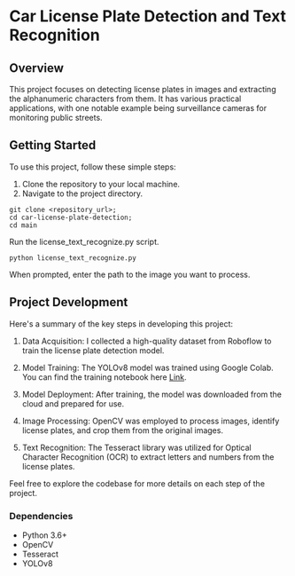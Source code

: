# Car License Plate Detection and Text Recognition

## Overview
This project focuses on detecting license plates in images and extracting the alphanumeric characters from them. It has various practical applications, with one notable example being surveillance cameras for monitoring public streets.

## Getting Started
To use this project, follow these simple steps:

1. Clone the repository to your local machine.
2. Navigate to the project directory.

```
git clone <repository_url>;
cd car-license-plate-detection;
cd main 
```
Run the license_text_recognize.py script.

```
python license_text_recognize.py
```
When prompted, enter the path to the image you want to process.

## Project Development

Here's a summary of the key steps in developing this project:

1. Data Acquisition: I collected a high-quality dataset from Roboflow to train the license plate detection model.

2. Model Training: The YOLOv8 model was trained using Google Colab. You can find the training notebook here [Link](https://colab.research.google.com/drive/1fs0aoH9PVJy9tPIHfYjsw87U3awvyg2N?usp=sharing).

3. Model Deployment: After training, the model was downloaded from the cloud and prepared for use.

4. Image Processing: OpenCV was employed to process images, identify license plates, and crop them from the original images.

5. Text Recognition: The Tesseract library was utilized for Optical Character Recognition (OCR) to extract letters and numbers from the license plates.

Feel free to explore the codebase for more details on each step of the project.

### Dependencies

* Python 3.6+
* OpenCV
* Tesseract
* YOLOv8

